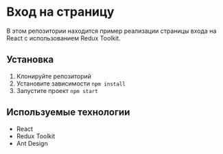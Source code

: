 # Вход на страницу

В этом репозитории находится пример реализации страницы входа на React с использованием Redux Toolkit.

## Установка

1. Клонируйте репозиторий
2. Установите зависимости `npm install`
3. Запустите проект `npm start`

## Используемые технологии

- React
- Redux Toolkit
- Ant Design
